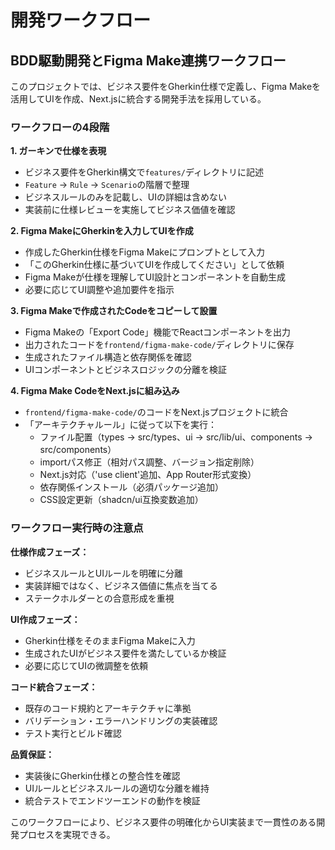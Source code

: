 # 開発ワークフロー

## BDD駆動開発とFigma Make連携ワークフロー

このプロジェクトでは、ビジネス要件をGherkin仕様で定義し、Figma Makeを活用してUIを作成、Next.jsに統合する開発手法を採用している。

### ワークフローの4段階

**1. ガーキンで仕様を表現**
- ビジネス要件をGherkin構文で`features/`ディレクトリに記述
- `Feature` → `Rule` → `Scenario`の階層で整理
- ビジネスルールのみを記載し、UIの詳細は含めない
- 実装前に仕様レビューを実施してビジネス価値を確認

**2. Figma MakeにGherkinを入力してUIを作成**
- 作成したGherkin仕様をFigma Makeにプロンプトとして入力
- 「このGherkin仕様に基づいてUIを作成してください」として依頼
- Figma Makeが仕様を理解してUI設計とコンポーネントを自動生成
- 必要に応じてUI調整や追加要件を指示

**3. Figma Makeで作成されたCodeをコピーして設置**
- Figma Makeの「Export Code」機能でReactコンポーネントを出力
- 出力されたコードを`frontend/figma-make-code/`ディレクトリに保存
- 生成されたファイル構造と依存関係を確認
- UIコンポーネントとビジネスロジックの分離を検証

**4. Figma Make CodeをNext.jsに組み込み**
- `frontend/figma-make-code/`のコードをNext.jsプロジェクトに統合
- 「アーキテクチャルール」に従って以下を実行：
  - ファイル配置（types → src/types、ui → src/lib/ui、components → src/components）
  - importパス修正（相対パス調整、バージョン指定削除）
  - Next.js対応（'use client'追加、App Router形式変換）
  - 依存関係インストール（必須パッケージ追加）
  - CSS設定更新（shadcn/ui互換変数追加）

### ワークフロー実行時の注意点

**仕様作成フェーズ：**
- ビジネスルールとUIルールを明確に分離
- 実装詳細ではなく、ビジネス価値に焦点を当てる
- ステークホルダーとの合意形成を重視

**UI作成フェーズ：**
- Gherkin仕様をそのままFigma Makeに入力
- 生成されたUIがビジネス要件を満たしているか検証
- 必要に応じてUIの微調整を依頼

**コード統合フェーズ：**
- 既存のコード規約とアーキテクチャに準拠
- バリデーション・エラーハンドリングの実装確認
- テスト実行とビルド確認

**品質保証：**
- 実装後にGherkin仕様との整合性を確認
- UIルールとビジネスルールの適切な分離を維持
- 統合テストでエンドツーエンドの動作を検証

このワークフローにより、ビジネス要件の明確化からUI実装まで一貫性のある開発プロセスを実現できる。